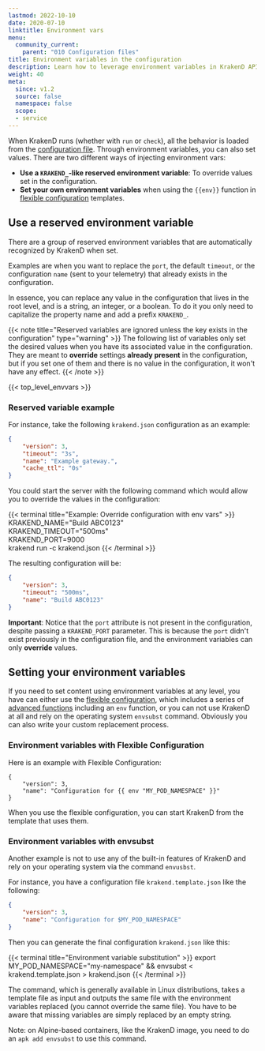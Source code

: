 ```yaml
---
lastmod: 2022-10-10
date: 2020-07-10
linktitle: Environment vars
menu:
  community_current:
    parent: "010 Configuration files"
title: Environment variables in the configuration
description: Learn how to leverage environment variables in KrakenD API Gateway configuration for flexible and dynamic configuration management
weight: 40
meta:
  since: v1.2
  source: false
  namespace: false
  scope:
  - service
---
```

When KrakenD runs (whether with `run` or `check`), all the behavior is loaded from the [configuration file](/docs/configuration/structure/). Through environment variables, you can also set values. There are two different ways of injecting environment vars:

- **Use a `KRAKEND_`-like reserved environment variable**: To override values set in the configuration.
- **Set your own environment variables** when using the `{{env}}` function in [flexible configuration](/docs/configuration/flexible-config/) templates.

## Use a reserved environment variable
There are a group of reserved environment variables that are automatically recognized by KrakenD when set.

Examples are when you want to replace the `port`, the default `timeout`, or the configuration `name` (sent to your telemetry) that already exists in the configuration.

In essence, you can replace any value in the configuration that lives in the root level, and is a string, an integer, or a boolean. To do it you only need to capitalize the property name and add a prefix `KRAKEND_`.

{{< note title="Reserved variables are ignored unless the key exists in the configuration" type="warning" >}}
The following list of variables only set the desired values when you have its associated value in the configuration. They are meant to **override** settings **already present** in the configuration, but if you set one of them and there is no value in the configuration, it won't have any effect.
{{< /note >}}


{{< top_level_envvars >}}

### Reserved variable example
For instance, take the following `krakend.json` configuration as an example:

```json
{
    "version": 3,
    "timeout": "3s",
    "name": "Example gateway.",
    "cache_ttl": "0s"
}
```

You could start the server with the following command which would allow you to override the values in the configuration:

{{< terminal title="Example: Override configuration with env vars" >}}
KRAKEND_NAME="Build ABC0123" \
KRAKEND_TIMEOUT="500ms" \
KRAKEND_PORT=9000 \
krakend run -c krakend.json
{{< /terminal >}}

The resulting configuration will be:

```json
{
    "version": 3,
    "timeout": "500ms",
    "name": "Build ABC0123"
}
```
**Important**: Notice that the `port` attribute is not present in the configuration, despite passing a `KRAKEND_PORT` parameter. This is because the `port` didn't exist previously in the configuration file, and the environment variables can only **override** values.


## Setting your environment variables
If you need to set content using environment variables at any level, you have can either use the [flexible configuration](/docs/configuration/flexible-config/), which includes a series of [advanced functions](/docs/configuration/templates/#sprig-functions) including an `env` function, or you can not use KrakenD at all and rely on the operating system `envsubst` command. Obviously you can also write your custom replacement process.

### Environment variables with Flexible Configuration
Here is an example with Flexible Configuration:

```go-text-template
{
    "version": 3,
    "name": "Configuration for {{ env "MY_POD_NAMESPACE" }}"
}
```
When you use the flexible configuration, you can start KrakenD from the template that uses them.

### Environment variables with envsubst
Another example is not to use any of the built-in features of KrakenD and rely on your operating system via the command `envusbst`.

For instance, you have a configuration file `krakend.template.json` like the following:

```json
{
    "version": 3,
    "name": "Configuration for $MY_POD_NAMESPACE"
}
```
Then you can generate the final configuration `krakend.json` like this:

{{< terminal title="Environment variable substitution" >}}
export MY_POD_NAMESPACE="my-namespace" && envsubst < krakend.template.json > krakend.json
{{< /terminal >}}

The command, which is generally available in Linux distributions, takes a template file as input and outputs the same file with the environment variables replaced (you cannot override the same file). You have to be aware that missing variables are simply replaced by an empty string.

Note: on Alpine-based containers, like the KrakenD image, you need to do an `apk add envsubst` to use this command.